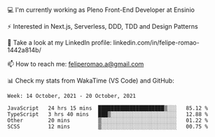 💻 I'm currently working as Pleno Front-End Developer at Ensinio

⚡ Interested in Next.js, Serverless, DDD, TDD and Design Patterns

👥 Take a look at my LinkedIn profile: linkedin.com/in/felipe-romao-1442a814b/

📫 How to reach me: feliperomao.a@gmail.com

📊 Check my stats from WakaTime (VS Code) and GitHub:

<!--START_SECTION:waka-->
```text
Week: 14 October, 2021 - 20 October, 2021

JavaScript   24 hrs 15 mins  █████████████████████▒░░░   85.12 % 
TypeScript   3 hrs 40 mins   ███▒░░░░░░░░░░░░░░░░░░░░░   12.88 % 
Other        20 mins         ▒░░░░░░░░░░░░░░░░░░░░░░░░   01.22 % 
SCSS         12 mins         ▒░░░░░░░░░░░░░░░░░░░░░░░░   00.75 % 
```
<!--END_SECTION:waka-->

